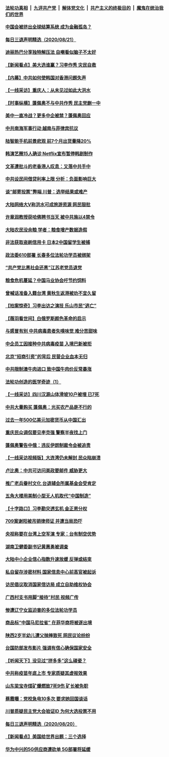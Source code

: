 ####  [法轮功真相](../../../../basic/blob/master/README.md?t=08221232) &nbsp;|&nbsp; [九评共产党](../../../../9ping.md/blob/master/README.md?t=08221232) &nbsp;|&nbsp; [解体党文化](../../../../jtdwh.md/blob/master/README.md?t=08221232)  &nbsp;|&nbsp; [共产主义的终极目的](../../../../gczydzjmd.md/blob/master/README.md?t=08221232) &nbsp;|&nbsp; [魔鬼在统治我们的世界](../../../../mgztzwmdsj.md/blob/master/README.md?t=08221232) 

#### [中国会被挤出全球结算系统 成为金融孤岛？](../pages/nsc413/n12349350.md?t=08221232) 

#### [每日三退声明精选（2020/08/21）](../pages/nsc413/n12349601.md?t=08221232) 


#### [迪丽热巴分享独特解压法 自嘲看似脑子不太好](../pages/nsc413/n12349209.md?t=08221232) 

#### [【新闻看点】美大选谁赢？习李作秀 灾民自救](../pages/nsc413/n12348932.md?t=08221232) 

#### [【内幕】中共如何使韩国对香港问题失声](../pages/nsc413/n12318454.md?t=08221232) 

#### [【一线采访】重庆人：从未见过如此大洪水](../pages/nsc413/n12349138.md?t=08221232) 

#### [【时事纵横】蓬佩奥不与中共作秀 民主党删一中](../pages/nsc413/n12348691.md?t=08221232) 

#### [美中一直冷战？更多中企被禁？蓬佩奥回应](../pages/nsc413/n12348835.md?t=08221232) 

#### [中共南海军事行动 越南与菲律宾抗议](../pages/nsc413/n12349045.md?t=08221232) 

#### [陆智能手机前景悲观 前7个月出货量降20%](../pages/nsc413/n12348961.md?t=08221232) 

#### [韩演艺圈15人确诊 Netflix宣布暂停韩剧制作](../pages/nsc413/n12348907.md?t=08221232) 

#### [文革遭批斗的老香港人叹息：又落中共手中](../pages/nsc413/n12348843.md?t=08221232) 

#### [中共设民间借贷利率上限 分析：负面影响巨大](../pages/nsc413/n12347630.md?t=08221232) 

#### [谈“邮寄投票”弊端 川普：选举结果或难产](../pages/nsc413/n12348985.md?t=08221232) 

#### [大陆网络大V称洪水可成旅游资源 网民狠批](../pages/nsc413/n12348692.md?t=08221232) 

#### [许章润教授获哈佛聘书当天 被中共施以4禁令](../pages/nsc413/n12348821.md?t=08221232) 

#### [大陆农民没余粮 学者：粮食增产数据造假](../pages/nsc413/n12348788.md?t=08221232) 

#### [非法获取盗刷信用卡 日本2中国留学生被捕](../pages/nsc413/n12348683.md?t=08221232) 

#### [政法委610部署 长春多位法轮功学员被绑架](../pages/nsc413/n12346700.md?t=08221232) 

#### [“共产党比黑社会还黑”江苏老党员退党](../pages/nsc413/n12348654.md?t=08221232) 

#### [粮食危机蔓延？中国马业协会吁节约饲料](../pages/nsc413/n12348672.md?t=08221232) 

#### [曾喊话准备入籍台湾 黄秋生返港被劝不宜久留](../pages/nsc413/n12348722.md?t=08221232) 

#### [【拍案惊奇】习李出访之演技 乐山市民“逃亡”](../pages/nsc413/n12348737.md?t=08221232) 

#### [【薇羽看世间】白俄罗斯颜色革命的启示](../pages/nsc413/n12348564.md?t=08221232) 

#### [与感冒有别 中共病毒患者失嗅味觉 难分苦甜味](../pages/nsc413/n12348567.md?t=08221232) 

#### [中企员工因接种中共病毒疫苗 入境巴新被拒](../pages/nsc413/n12348521.md?t=08221232) 

#### [北京“招商引资”的背后 民营企业血本无归](../pages/nsc413/n12348446.md?t=08221232) 

#### [中共限制澳牛肉进口 致中国牛肉价反常暴涨](../pages/nsc413/n12348478.md?t=08221232) 

#### [法轮功创造的医学奇迹（1）](../pages/nsc413/n12345769.md?t=08221232) 

#### [【一线采访】四川汉源山体滑坡10户被埋 已7死](../pages/nsc413/n12347125.md?t=08221232) 

#### [中共大量购买 蓬佩奥：光买农产品是不行的](../pages/nsc413/n12348404.md?t=08221232) 

#### [过去一年500亿美元加密货币从中国汇出](../pages/nsc413/n12348324.md?t=08221232) 

#### [重庆民众调侃要见李克强 警察半夜找上门](../pages/nsc413/n12348266.md?t=08221232) 

#### [蓬佩奥警告中俄：违反伊朗制裁令会被追责](../pages/nsc413/n12348204.md?t=08221232) 

#### [【一线采访视频版】大连湾仍未解封 民众陷崩溃](../pages/nsc413/n12348210.md?t=08221232) 

#### [卢比奥：中共可访问美政要邮件 威胁更大](../pages/nsc413/n12348195.md?t=08221232) 

#### [推广老兵眷村文化 台退辅会所属基金会受肯定](../pages/nsc413/n12348161.md?t=08221232) 

#### [五角大楼用美制小型无人机取代“中国制造”](../pages/nsc413/n12347938.md?t=08221232) 

#### [【十字路口】习李勘灾透玄机 金正恩分权](../pages/nsc413/n12346968.md?t=08221232) 

#### [709案谢阳被吊销律师证 并遭当局恐吓](../pages/nsc413/n12347764.md?t=08221232) 


#### [央视称要在台湾上空军演 专家：台有制空优势](../pages/nsc413/n12347815.md?t=08221232) 

#### [湖南卫健委副书记黄惠勇被调查](../pages/nsc413/n12347444.md?t=08221232) 

#### [大陆中小企业信心指数升速放缓 反弹或结束](../pages/nsc413/n12347829.md?t=08221232) 

#### [私自留存涉密材料 国家信息中心前高官被起诉](../pages/nsc413/n12347821.md?t=08221232) 

#### [访民倡议取消国家信访局 成立自助维权协会](../pages/nsc413/n12347751.md?t=08221232) 

#### [广西村支书用脚“接待”村民 视频广传](../pages/nsc413/n12347589.md?t=08221232) 

#### [惨遭辽宁女监迫害的多位法轮功学员](../pages/nsc413/n12345093.md?t=08221232) 

#### [商品标“中国马尼拉省” 在菲华商将被逐出境](../pages/nsc413/n12347410.md?t=08221232) 

#### [陕西2岁半幼儿遭父抛摔致死 网民议论纷纷](../pages/nsc413/n12347380.md?t=08221232) 

#### [台国防部发布影片 强调有信心确保国家安全](../pages/nsc413/n12347265.md?t=08221232) 

#### [【听闻天下】没见过“拼多多”这么碰瓷？](../pages/nsc413/n12347385.md?t=08221232) 

#### [中共称疫苗年底上市 专家质疑其虚报效果](../pages/nsc413/n12347152.md?t=08221232) 

#### [山东梁宝寺煤矿爆燃致7死9伤 矿长被免职](../pages/nsc413/n12347107.md?t=08221232) 

#### [蔡霞曝：党校急电10多次 要求她回国谈话](../pages/nsc413/n12347073.md?t=08221232) 

#### [川普质疑民主党大会验证ID 为何大选投票不用](../pages/nsc413/n12347021.md?t=08221232) 

#### [每日三退声明精选（2020/08/20）](../pages/nsc413/n12347060.md?t=08221232) 

#### [【新闻看点】美国给世界出题：三个选择](../pages/nsc413/n12346451.md?t=08221232) 

#### [华为中兴的5G供应商遭砍单 5G部署将延缓](../pages/nsc413/n12346562.md?t=08221232) 

